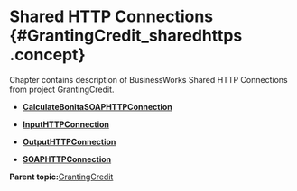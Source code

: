 # Shared HTTP Connections {#GrantingCredit_sharedhttps .concept}

Chapter contains description of BusinessWorks Shared HTTP Connections from project GrantingCredit.

-   **[CalculateBonitaSOAPHTTPConnection](../../../projects/GrantingCredit/SharedConnections/CalculateBonitaSOAPHTTPConnection.sharedhttp.md)**  

-   **[InputHTTPConnection](../../../projects/GrantingCredit/SharedConnections/InputHTTPConnection.sharedhttp.md)**  

-   **[OutputHTTPConnection](../../../projects/GrantingCredit/SharedConnections/OutputHTTPConnection.sharedhttp.md)**  

-   **[SOAPHTTPConnection](../../../projects/GrantingCredit/SharedConnections/SOAPHTTPConnection.sharedhttp.md)**  


**Parent topic:**[GrantingCredit](../../../projects/GrantingCredit/GrantingCredit.md)

